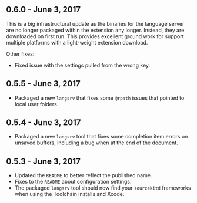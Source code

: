 ## 0.6.0 - June 3, 2017
This is a big infrastructural update as the binaries for the language server are no longer packaged
within the extension any longer. Instead, they are downloaded on first run. This provides excellent
ground work for support multiple platforms with a light-weight extension download.

Other fixes:
  - Fixed issue with the settings pulled from the wrong key.

## 0.5.5 - June 3, 2017
 - Packaged a new `langsrv` that fixes some `@rpath` issues that pointed to local user folders.

## 0.5.4 - June 3, 2017
 - Packaged a new `langsrv` tool that fixes some completion item errors on unsaved buffers,
   including a bug when at the end of the document.

## 0.5.3 - June 3, 2017
 - Updated the `README` to better reflect the published name.
 - Fixes to the `README` about configuration settings.
 - The packaged `langsrv` tool should now find your `sourcekitd` frameworks when using the Toolchain
   installs and Xcode.

